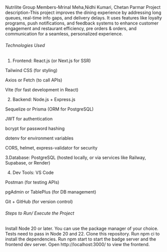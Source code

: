 Nutrilite
Group Members-Mrinal Meha,Nidhi Kumari, Chetan Parmar
Project description-This project improves the dining experience by addressing long queues, real-time info gaps, and delivery delays.
It uses features like loyalty programs, push notifications, and feedback systems to enhance customer engagement and restaurant efficiency, pre orders & orders, and communication for a seamless, personalized experience.

###### Technologies Used

1. Frontend:
React.js (or Next.js for SSR)

Tailwind CSS (for styling)

Axios or Fetch (to call APIs)

Vite (for fast development in React)

2. Backend:
Node.js + Express.js

Sequelize or Prisma (ORM for PostgreSQL)

JWT for authentication

bcrypt for password hashing

dotenv for environment variables

CORS, helmet, express-validator for security

 3.Database:
PostgreSQL (hosted locally, or via services like Railway, Supabase, or Render)

4. Dev Tools:
VS Code

Postman (for testing APIs)

pgAdmin or TablePlus (for DB management)

Git + GitHub (for version control)



###### Steps to Run/ Execute the Project 

Install Node 20 or later. You can use the package manager of your choice. Tests need to pass in Node 20 and 22.
Clone this repository.
Run npm ci to install the dependencies.
Run npm start to start the badge server and the frontend dev server.
Open http://localhost:3000/ to view the frontend.
